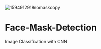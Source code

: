 
![1594912918nomaskcopy](https://user-images.githubusercontent.com/73229189/113714790-68df6180-9706-11eb-9f6f-d792cf8e4e93.jpg)

# Face-Mask-Detection
Image Classification with CNN
